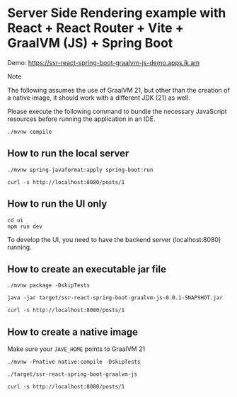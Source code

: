 # Server Side Rendering example with React + React Router + Vite + GraalVM (JS) + Spring Boot

Demo: https://ssr-react-spring-boot-graalvm-js-demo.apps.ik.am

> [!NOTE]
> The following assumes the use of GraalVM 21, but other than the creation of a native image, it should work with a different JDK (21) as well.

Please execute the following command to bundle the necessary JavaScript resources before running the application in an IDE.

```
./mvnw compile
```

## How to run the local server

```
./mvnw spring-javaformat:apply spring-boot:run
```

```
curl -s http://localhost:8080/posts/1
```

## How to run the UI only

```
cd ui
npm run dev
```

To develop the UI, you need to have the backend server (localhost:8080) running.

## How to create an executable jar file

```
./mvnw package -DskipTests
```

```
java -jar target/ssr-react-spring-boot-graalvm-js-0.0.1-SNAPSHOT.jar 
```

```
curl -s http://localhost:8080/posts/1
```

## How to create a native image

Make sure your `JAVE_HOME` points to GraalVM 21

```
./mvnw -Pnative native:compile -DskipTests
```

```
./target/ssr-react-spring-boot-graalvm-js
```

```
curl -s http://localhost:8080/posts/1
```